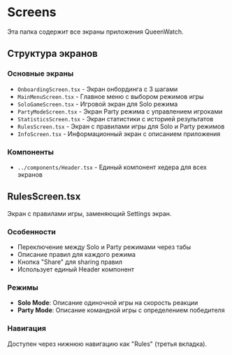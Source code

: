 # Screens

Эта папка содержит все экраны приложения QueenWatch.

## Структура экранов

### Основные экраны
- `OnboardingScreen.tsx` - Экран онбординга с 3 шагами
- `MainMenuScreen.tsx` - Главное меню с выбором режимов игры
- `SoloGameScreen.tsx` - Игровой экран для Solo режима
- `PartyModeScreen.tsx` - Экран Party режима с управлением игроками
- `StatisticsScreen.tsx` - Экран статистики с историей результатов
- `RulesScreen.tsx` - Экран с правилами игры для Solo и Party режимов
- `InfoScreen.tsx` - Информационный экран с описанием приложения

### Компоненты
- `../components/Header.tsx` - Единый компонент хедера для всех экранов

## RulesScreen.tsx

Экран с правилами игры, заменяющий Settings экран.

### Особенности
- Переключение между Solo и Party режимами через табы
- Описание правил для каждого режима
- Кнопка "Share" для sharing правил
- Использует единый Header компонент

### Режимы
- **Solo Mode**: Описание одиночной игры на скорость реакции
- **Party Mode**: Описание командной игры с определением победителя

### Навигация
Доступен через нижнюю навигацию как "Rules" (третья вкладка).
